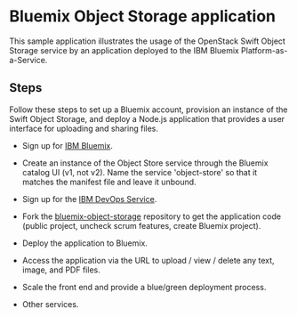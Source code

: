 # Bluemix Object Storage application

This sample application illustrates the usage of the OpenStack Swift Object Storage service by an application deployed to the IBM Bluemix Platform-as-a-Service.


## Steps

Follow these steps to set up a Bluemix account, provision an instance of the Swift Object Storage, and deploy a Node.js application that provides a user interface for uploading and sharing files.

* Sign up for [IBM Bluemix](http://bluemix.net/).

* Create an instance of the Object Store service through the Bluemix catalog UI (v1, not v2). Name the service 'object-store' so that it matches the manifest file and leave it unbound.

* Sign up for the [IBM DevOps Service](http://hub.jazz.net/).

* Fork the [bluemix-object-storage](http://github.com/krook/bluemix-object-storage) repository to get the application code (public project, uncheck scrum features, create Bluemix project).

* Deploy the application to Bluemix.

* Access the application via the URL to upload / view / delete any text, image, and PDF files.

* Scale the front end and provide a blue/green deployment process.

* Other services.
